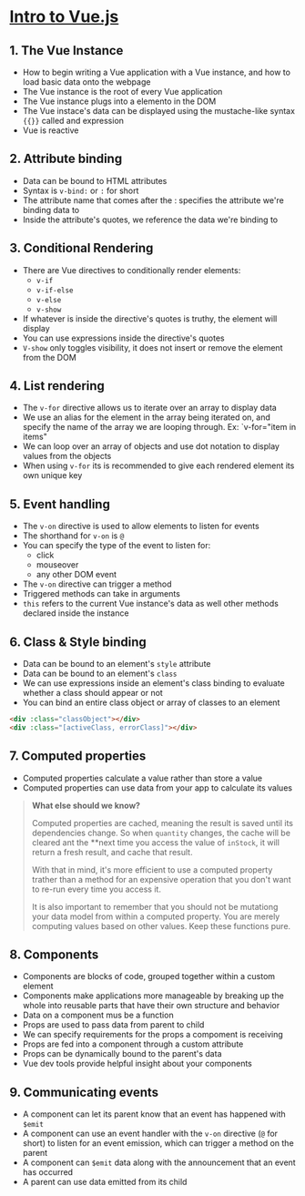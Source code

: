 # [Intro to Vue.js](https://www.vuemastery.com/courses/intro-to-vue-js/vue-instance/)

## 1. The Vue Instance

* How to begin writing a Vue application with a Vue instance, and how to load basic data onto the webpage
* The Vue instance is the root of every Vue application
* The Vue instance plugs into a elemento in the DOM
* The Vue instace's data can be displayed using the mustache-like syntax `{{}}` called and expression
* Vue is reactive

## 2. Attribute binding

* Data can be bound to HTML attributes
* Syntax is `v-bind:` or `:` for short
* The attribute name that comes after the : specifies the attribute we're binding data to
* Inside the attribute's quotes, we reference the data we're binding to

## 3. Conditional Rendering
* There are Vue directives to conditionally render elements:
    * `v-if`
    * `v-if-else`
    * `v-else`
    * `v-show`
* If whatever is inside the directive's quotes is truthy, the element will display
* You can use expressions inside the directive's quotes
* `V-show` only toggles visibility, it does not insert or remove the element from the DOM

## 4. List rendering
* The `v-for` directive allows us to iterate over an array to display data
* We use an alias for the element in the array being iterated on, and specify the name of the array we are looping through. Ex: `v-for="item in items"
* We can loop over an array of objects and use dot notation to display values from the objects
* When using `v-for` its is recommended to give each rendered element its own unique key

## 5. Event handling
* The `v-on` directive is used to allow elements to listen for events
* The shorthand for `v-on` is `@`
* You can specify the type of the event to listen for:
    * click
    * mouseover
    * any other DOM event
* The `v-on` directive can trigger a method
* Triggered methods can take in arguments
* `this` refers to the current Vue instance's data as well other methods declared inside the instance

## 6. Class & Style binding
* Data can be bound to an element's `style` attribute
* Data can be bound to an element's `class`
* We can use expressions inside an element's class binding to evaluate whether a class should appear or not
* You can bind an entire class object or array of classes to an element
```html
<div :class="classObject"></div>
<div :class="[activeClass, errorClass]"></div>
```

## 7. Computed properties
* Computed properties calculate a value rather than store a value
* Computed properties can use data from your app to calculate its values
> **What else should we know?**
>
> Computed properties are cached, meaning the result is saved until its dependencies change. So when `quantity` changes, the cache will be cleared ant the **next time you access the value of `inStock`, it will return a fresh result, and cache that result.
>
> With that in mind, it's more efficient to use a computed property trather than a method for an expensive operation that you don't want to re-run every time you access it.
> 
> It is also important to remember that you should not be mutationg your data model from within a computed property. You are merely computing values based on other values.
> Keep these functions pure.

## 8. Components
* Components are blocks of code, grouped together within a custom element
* Components make applications more manageable by breaking up the whole into reusable parts that have their own structure and behavior
* Data on a component mus be a function
* Props are used to pass data from parent to child
* We can specify requirements for the props a compoment is receiving
* Props are fed into a component through a custom attribute
* Props can be dynamically bound to the parent's data
* Vue dev tools provide helpful insight about your components

## 9. Communicating events
* A component can let its parent know that an event has happened with `$emit`
* A component can use an event handler with the `v-on` directive (`@` for short) to listen for an event emission, which can trigger a method on the parent
* A component can `$emit` data along with the announcement that an event has occurred
* A parent can use data emitted from its child